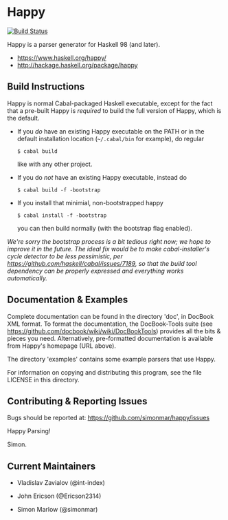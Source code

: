 # Happy

[![Build Status](https://github.com/simonmar/happy/actions/workflows/haskell-ci.yml/badge.svg)](https://github.com/simonmar/happy/actions)

Happy is a parser generator for Haskell 98 (and later).

* https://www.haskell.org/happy/
* http://hackage.haskell.org/package/happy

## Build Instructions

Happy is normal Cabal-packaged Haskell executable, except for the fact that a
pre-built Happy is *required* to build the full version of Happy, which is the
default.

- If you *do* have an existing Happy executable on the PATH or in the default
  installation location (`~/.cabal/bin` for example), do regular
  ```
  $ cabal build
  ```
  like with any other project.

- If you do *not* have an existing Happy executable, instead do
  ```
  $ cabal build -f -bootstrap
  ```

- If you install that minimial, non-bootstrapped happy
  ```
  $ cabal install -f -bootstrap
  ```
  you can then build normally (with the bootstrap flag enabled).

*We're sorry the bootstrap process is a bit tedious right now; we hope to
improve it in the future. The ideal fix would be to make cabal-installer's
cycle detector to be less pessimistic, per
https://github.com/haskell/cabal/issues/7189, so that the build tool dependency
can be properly expressed and everything works automatically.*

## Documentation & Examples

Complete documentation can be found in the directory 'doc', in
DocBook XML format.  To format the documentation, the DocBook-Tools
suite (see https://github.com/docbook/wiki/wiki/DocBookTools)
provides all the bits & pieces you need.  Alternatively, pre-formatted
documentation is available from Happy's homepage (URL above).

The directory 'examples' contains some example parsers that use Happy.

For information on copying and distributing this program, see the file
LICENSE in this directory.

## Contributing & Reporting Issues

Bugs should be reported at: https://github.com/simonmar/happy/issues

Happy Parsing!

Simon.

## Current Maintainers

- Vladislav Zavialov (@int-index)

- John Ericson (@Ericson2314)

- Simon Marlow (@simonmar)

